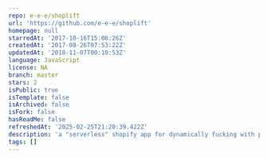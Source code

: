```yaml
---
repo: e-e-e/shoplift
url: 'https://github.com/e-e-e/shoplift'
homepage: null
starredAt: '2017-10-16T15:06:26Z'
createdAt: '2017-08-26T07:53:22Z'
updatedAt: '2018-11-07T00:10:53Z'
language: JavaScript
license: NA
branch: master
stars: 2
isPublic: true
isTemplate: false
isArchived: false
isFork: false
hasReadMe: false
refreshedAt: '2025-02-25T21:20:39.422Z'
description: 'a "serverless" shopify app for dynamically fucking with pricing [WIP]'
tags: []
---
```


